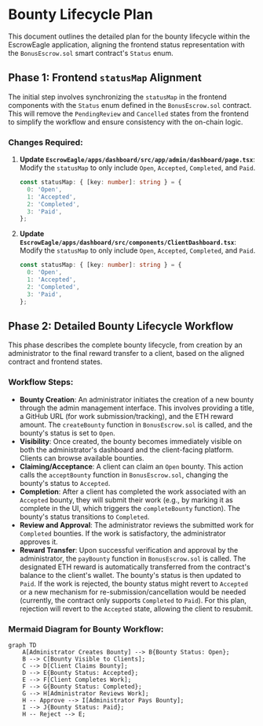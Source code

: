 # Bounty Lifecycle Plan

This document outlines the detailed plan for the bounty lifecycle within the EscrowEagle application, aligning the frontend status representation with the `BonusEscrow.sol` smart contract's `Status` enum.

## Phase 1: Frontend `statusMap` Alignment

The initial step involves synchronizing the `statusMap` in the frontend components with the `Status` enum defined in the `BonusEscrow.sol` contract. This will remove the `PendingReview` and `Cancelled` states from the frontend to simplify the workflow and ensure consistency with the on-chain logic.

### Changes Required:

1.  **Update `EscrowEagle/apps/dashboard/src/app/admin/dashboard/page.tsx`**:
    Modify the `statusMap` to only include `Open`, `Accepted`, `Completed`, and `Paid`.

    ```typescript
    const statusMap: { [key: number]: string } = {
      0: 'Open',
      1: 'Accepted',
      2: 'Completed',
      3: 'Paid',
    };
    ```

2.  **Update `EscrowEagle/apps/dashboard/src/components/ClientDashboard.tsx`**:
    Modify the `statusMap` to only include `Open`, `Accepted`, `Completed`, and `Paid`.

    ```typescript
    const statusMap: { [key: number]: string } = {
      0: 'Open',
      1: 'Accepted',
      2: 'Completed',
      3: 'Paid',
    };
    ```

## Phase 2: Detailed Bounty Lifecycle Workflow

This phase describes the complete bounty lifecycle, from creation by an administrator to the final reward transfer to a client, based on the aligned contract and frontend states.

### Workflow Steps:

*   **Bounty Creation**: An administrator initiates the creation of a new bounty through the admin management interface. This involves providing a title, a GitHub URL (for work submission/tracking), and the ETH reward amount. The `createBounty` function in `BonusEscrow.sol` is called, and the bounty's status is set to `Open`.
*   **Visibility**: Once created, the bounty becomes immediately visible on both the administrator's dashboard and the client-facing platform. Clients can browse available bounties.
*   **Claiming/Acceptance**: A client can claim an `Open` bounty. This action calls the `acceptBounty` function in `BonusEscrow.sol`, changing the bounty's status to `Accepted`.
*   **Completion**: After a client has completed the work associated with an `Accepted` bounty, they will submit their work (e.g., by marking it as complete in the UI, which triggers the `completeBounty` function). The bounty's status transitions to `Completed`.
*   **Review and Approval**: The administrator reviews the submitted work for `Completed` bounties. If the work is satisfactory, the administrator approves it.
*   **Reward Transfer**: Upon successful verification and approval by the administrator, the `payBounty` function in `BonusEscrow.sol` is called. The designated ETH reward is automatically transferred from the contract's balance to the client's wallet. The bounty's status is then updated to `Paid`. If the work is rejected, the bounty status might revert to `Accepted` or a new mechanism for re-submission/cancellation would be needed (currently, the contract only supports `Completed` to `Paid`). For this plan, rejection will revert to the `Accepted` state, allowing the client to resubmit.

### Mermaid Diagram for Bounty Workflow:

```mermaid
graph TD
    A[Administrator Creates Bounty] --> B{Bounty Status: Open};
    B --> C[Bounty Visible to Clients];
    C --> D[Client Claims Bounty];
    D --> E{Bounty Status: Accepted};
    E --> F[Client Completes Work];
    F --> G{Bounty Status: Completed};
    G --> H[Administrator Reviews Work];
    H -- Approve --> I[Administrator Pays Bounty];
    I --> J{Bounty Status: Paid};
    H -- Reject --> E;